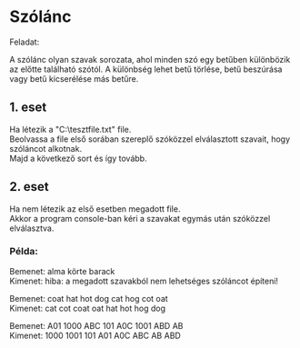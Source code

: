 # Szólánc

Feladat:

A szólánc olyan szavak sorozata, ahol minden szó egy betűben különbözik az előtte található szótól. A különbség lehet betű törlése, betű beszúrása vagy betű kicserélése más betűre.

## 1. eset
 Ha létezik a "C:\\tesztfile.txt" file. <br/>
 Beolvassa a file első sorában szereplő szóközzel elválasztott szavait, hogy szóláncot alkotnak. <br/>
 Majd a következő sort és így tovább.
## 2. eset
 Ha nem létezik az első esetben megadott file. <br/>
 Akkor a program console-ban kéri a szavakat egymás után szóközzel elválasztva. 

### Példa:

Bemenet: alma körte barack <br/>
Kimenet: hiba: a megadott szavakból nem lehetséges szóláncot építeni!

Bemenet: coat hat hot dog cat hog cot oat <br/>
Kimenet: cat cot coat oat hat hot hog dog

Bemenet: A01 1000 ABC 101 A0C 1001 ABD AB <br/>
Kimenet: 1000 1001 101 A01 A0C ABC AB ABD
